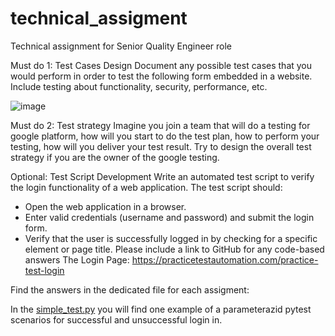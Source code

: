 # technical_assigment
Technical assignment for Senior Quality Engineer role

Must do 1: Test Cases Design
Document any possible test cases that you would perform in order to test the following form
embedded in a website. Include testing about functionality, security, performance, etc.

![image](https://github.com/user-attachments/assets/22668050-7901-438e-af25-56c6ecd08cf6)

Must do 2: Test strategy
Imagine you join a team that will do a testing for google platform, how will you start to do the
test plan, how to perform your testing, how will you deliver your test result. Try to design the
overall test strategy if you are the owner of the google testing.

Optional: Test Script Development
Write an automated test script to verify the login functionality of a web application. The test
script should:
-	Open the web application in a browser.
-	Enter valid credentials (username and password) and submit the login form.
-	Verify that the user is successfully logged in by checking for a specific element or page title.
Please include a link to GitHub for any code-based answers
The Login Page: https://practicetestautomation.com/practice-test-login

Find the answers in the dedicated file for each assigment:


In the [simple_test.py](https://github.com/fotisK69/technical_assigment/blob/main/simple_test.py) you will find one example of a parameterazid pytest scenarios for successful and unsuccessful login in.
